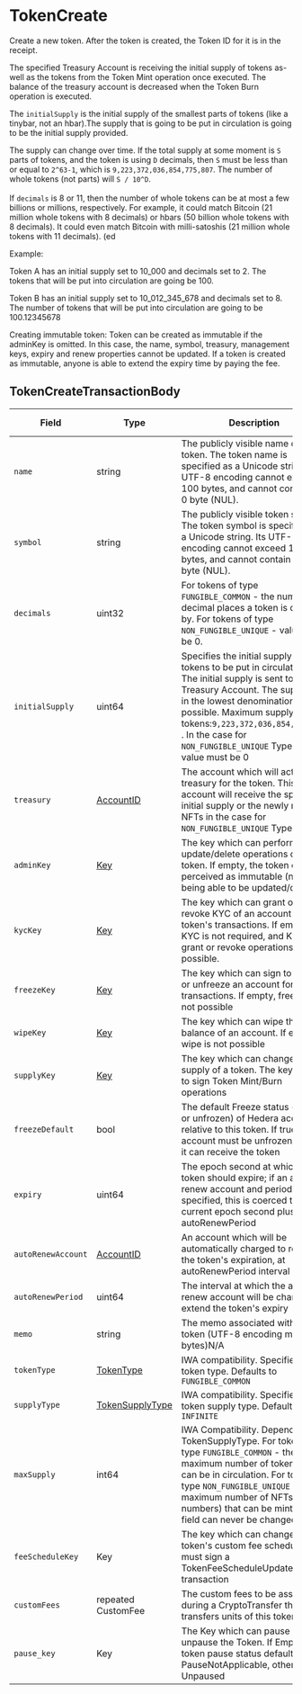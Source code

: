 # TokenCreate

Create a new token. After the token is created, the Token ID for it is in the receipt.

The specified Treasury Account is receiving the initial supply of tokens as-well as the tokens from the Token Mint operation once executed. The balance of the treasury account is decreased when the Token Burn operation is executed.

The `initialSupply` is the initial supply of the smallest parts of tokens (like a tinybar, not an hbar).The supply that is going to be put in circulation is going to be the initial supply provided.&#x20;

The supply can change over time. If the total supply at some moment is `S` parts of tokens, and the token is using `D` decimals, then `S` must be less than or equal to  `2^63-1`, which is  `9,223,372,036,854,775,807`.  The number of whole tokens (not parts) will `S / 10^D`.\
\
If `decimals` is 8 or 11, then the number of whole tokens can be at most a few billions or millions, respectively. For example, it could match Bitcoin (21 million whole tokens with 8 decimals) or hbars (50 billion whole tokens with 8 decimals). It could even match Bitcoin with milli-satoshis (21 million whole tokens with 11 decimals). (ed

Example:

Token A has an initial supply set to 10\_000 and decimals set to 2. The tokens that will be put into circulation are going be 100.

Token B has an initial supply set to 10\_012\_345\_678 and decimals set to 8. The number of tokens that will be put into circulation are going to be 100.12345678

Creating immutable token: Token can be created as immutable if the adminKey is omitted. In this case, the name, symbol, treasury, management keys, expiry and renew properties cannot be updated. If a token is created as immutable, anyone is able to extend the expiry time by paying the fee.

## TokenCreateTransactionBody

| Field              | Type                                                 | Description                                                                                                                                                                                                                                                                                   | Signature Required |
| ------------------ | ---------------------------------------------------- | --------------------------------------------------------------------------------------------------------------------------------------------------------------------------------------------------------------------------------------------------------------------------------------------- | ------------------ |
| `name`             | string                                               | The publicly visible name of the token. The token name is specified as a Unicode string. Its UTF-8 encoding cannot exceed 100 bytes, and cannot contain the 0 byte (NUL).                                                                                                                     | N/A                |
| `symbol`           | string                                               | The publicly visible token symbol. The token symbol is specified as a Unicode string. Its UTF-8 encoding cannot exceed 100 bytes, and cannot contain the 0 byte (NUL).                                                                                                                        | N/A                |
| `decimals`         | uint32                                               | For tokens of type `FUNGIBLE_COMMON` - the number of decimal places a token is divisible by. For tokens of type `NON_FUNGIBLE_UNIQUE` - value must be 0.                                                                                                                                      | N/A                |
| `initialSupply`    | uint64                                               | Specifies the initial supply of tokens to be put in circulation. The initial supply is sent to the Treasury Account. The supply is in the lowest denomination possible. Maximum supply of tokens:`9,223,372,036,854,775,807` . In the case for `NON_FUNGIBLE_UNIQUE` Type the value must be 0 | N/A                |
| `treasury`         | [AccountID](../basic-types/accountid.md)             | The account which will act as a treasury for the token. This account will receive the specified initial supply or the newly minted NFTs in the case for `NON_FUNGIBLE_UNIQUE` Type.                                                                                                           | Required           |
| `adminKey`         | [Key](../basic-types/key.md)                         | The key which can perform update/delete operations on the token. If empty, the token can be perceived as immutable (not being able to be updated/deleted)                                                                                                                                     | If set, required   |
| `kycKey`           | [Key](../basic-types/key.md)                         | The key which can grant or revoke KYC of an account for the token's transactions. If empty, KYC is not required, and KYC grant or revoke operations are not possible.                                                                                                                         | If set, required   |
| `freezeKey`        | [Key](../basic-types/key.md)                         | The key which can sign to freeze or unfreeze an account for token transactions. If empty, freezing is not possible                                                                                                                                                                            | If set, required   |
| `wipeKey`          | [Key](../basic-types/key.md)                         | The key which can wipe the token balance of an account. If empty, wipe is not possible                                                                                                                                                                                                        | If set, required   |
| `supplyKey`        | [Key](../basic-types/key.md)                         | The key which can change the supply of a token. The key is used to sign Token Mint/Burn operations                                                                                                                                                                                            | If set, required   |
| `freezeDefault`    | bool                                                 | The default Freeze status (frozen or unfrozen) of Hedera accounts relative to this token. If true, an account must be unfrozen before it can receive the token                                                                                                                                | N/A                |
| `expiry`           | uint64                                               | The epoch second at which the token should expire; if an auto-renew account and period are specified, this is coerced to the current epoch second plus the autoRenewPeriod                                                                                                                    | N/A                |
| `autoRenewAccount` | [AccountID](../basic-types/accountid.md)             | An account which will be automatically charged to renew the token's expiration, at autoRenewPeriod interval                                                                                                                                                                                   | N/A                |
| `autoRenewPeriod`  | uint64                                               | The interval at which the auto-renew account will be charged to extend the token's expiry                                                                                                                                                                                                     | N/A                |
| `memo`             | string                                               | The memo associated with the token (UTF-8 encoding max 100 bytes)N/A                                                                                                                                                                                                                          | N/A                |
| `tokenType`        | [TokenType](../basic-types/tokentype.md)             | IWA compatibility. Specifies the token type. Defaults to `FUNGIBLE_COMMON`                                                                                                                                                                                                                    | N/A                |
| `supplyType`       | [TokenSupplyType](../basic-types/tokensupplytype.md) | IWA compatibility. Specified the token supply type. Defaults to `INFINITE`                                                                                                                                                                                                                    | N/A                |
| `maxSupply`        | int64                                                | IWA Compatibility. Depends on TokenSupplyType. For tokens of type `FUNGIBLE_COMMON` - the maximum number of tokens that can be in circulation. For tokens of type `NON_FUNGIBLE_UNIQUE` - the maximum number of NFTs (serial numbers) that can be minted. This field can never be changed     | N/A                |
| `feeScheduleKey`   | Key                                                  | The key which can change the token's custom fee schedule; must sign a TokenFeeScheduleUpdate transaction                                                                                                                                                                                      | N/A                |
| `customFees`       | repeated CustomFee                                   | The custom fees to be assessed during a CryptoTransfer that transfers units of this token                                                                                                                                                                                                     | N/A                |
| `pause_key`        | Key                                                  | The Key which can pause and unpause the Token. If Empty the token pause status defaults to PauseNotApplicable, otherwise Unpaused                                                                                                                                                             | N/A                |
